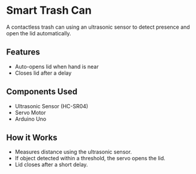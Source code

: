 # Smart Trash Can

A contactless trash can using an ultrasonic sensor to detect presence and open the lid automatically.

## Features

- Auto-opens lid when hand is near
- Closes lid after a delay

## Components Used

- Ultrasonic Sensor (HC-SR04)
- Servo Motor
- Arduino Uno

## How it Works

- Measures distance using the ultrasonic sensor.
- If object detected within a threshold, the servo opens the lid.
- Lid closes after a short delay.
